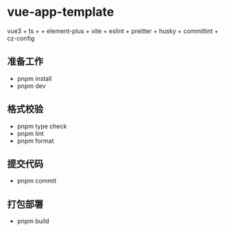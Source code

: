 # vue-app-template

vue3 + ts + + element-plus + vite  + eslint + preitter + husky + commitlint + cz-config

## 准备工作

- pnpm install
- pnpm dev

## 格式校验

- pnpm type check
- pnpm lint
- pnpm format

## 提交代码

- pnpm commit

## 打包部署

- pnpm build
